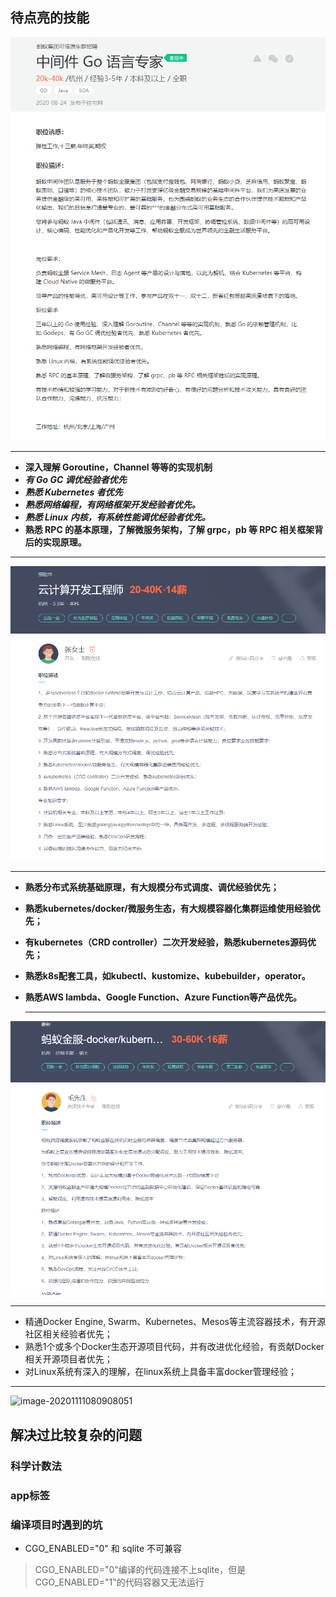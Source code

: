 ## 待点亮的技能

![蚂蚁金服中间件](typora-user-images/蚂蚁金服中间件.jpg)

------



* **深入理解 Goroutine，Channel 等等的实现机制**
* ***有 Go GC 调优经验者优先***
* ***熟悉 Kubernetes 者优先***
* ***熟悉网络编程，有网络框架开发经验者优先。***
* ***熟悉 Linux 内核，有系统性能调优经验者优先。***
* **熟悉 RPC 的基本原理，了解微服务架构，了解 grpc，pb 等 RPC 相关框架背后的实现原理。**

------





![](typora-user-images/滴滴云计算开发工程师.jpg)

------







* **熟悉分布式系统基础原理，有大规模分布式调度、调优经验优先；**

* **熟悉kubernetes/docker/微服务生态，有大规模容器化集群运维使用经验优先；**

* **有kubernetes（CRD controller）二次开发经验，熟悉kubernetes源码优先；**

* **熟悉k8s配套工具，如kubectl、kustomize、kubebuilder，operator。**

* **熟悉AWS lambda、Google Function、Azure Function等产品优先。**

  ------









![](typora-user-images/蚂蚁金服k8s开发.jpg)

------



* 精通Docker Engine, Swarm、Kubernetes、Mesos等主流容器技术，有开源社区相关经验者优先；
* 熟悉1个或多个Docker生态开源项目代码，并有改进优化经验，有贡献Docker相关开源项目者优先；
* 对Linux系统有深入的理解，在linux系统上具备丰富docker管理经验；

------

![image-20201111080908051](C:\Users\WIN10\AppData\Roaming\Typora\typora-user-images\image-20201111080908051.png)







## 解决过比较复杂的问题

### 科学计数法

### app标签

### 编译项目时遇到的坑

* CGO_ENABLED="0" 和 sqlite 不可兼容

> CGO_ENABLED="0"编译的代码连接不上sqlite，但是CGO_ENABLED="1"的代码容器又无法运行

